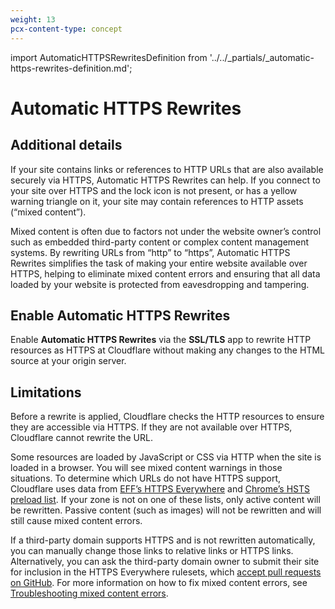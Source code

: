 ```yaml
---
weight: 13
pcx-content-type: concept
---
```


import AutomaticHTTPSRewritesDefinition from '../../_partials/_automatic-https-rewrites-definition.md';

# Automatic HTTPS Rewrites

<AutomaticHTTPSRewritesDefinition />

## Additional details

If your site contains links or references to HTTP URLs that are also available securely via HTTPS, Automatic HTTPS Rewrites can help. If you connect to your site over HTTPS and the lock icon is not present, or has a yellow warning triangle on it, your site may contain references to HTTP assets (“mixed content”).

Mixed content is often due to factors not under the website owner’s control such as embedded third-party content or complex content management systems. By rewriting URLs from “http” to “https”, Automatic HTTPS Rewrites simplifies the task of making your entire website available over HTTPS, helping to eliminate mixed content errors and ensuring that all data loaded by your website is protected from eavesdropping and tampering.

## Enable Automatic HTTPS Rewrites

Enable **Automatic HTTPS Rewrites** via the **SSL/TLS** app to rewrite HTTP resources as HTTPS at Cloudflare without making any changes to the HTML source at your origin server.

## Limitations

Before a rewrite is applied, Cloudflare checks the HTTP resources to ensure they are accessible via HTTPS. If they are not available over HTTPS, Cloudflare cannot rewrite the URL.

Some resources are loaded by JavaScript or CSS via HTTP when the site is loaded in a browser. You will see mixed content warnings in those situations. To determine which URLs do not have HTTPS support, Cloudflare uses data from [EFF’s HTTPS Everywhere](https://www.eff.org/https-everywhere/faq#how-do-i-add-my-own-site-to-https-everywhere) and [Chrome’s HSTS preload list](https://hstspreload.org). If your zone is not on one of these lists, only active content will be rewritten. Passive content (such as images) will not be rewritten and will still cause mixed content errors.

If a third-party domain supports HTTPS and is not rewritten automatically, you can manually change those links to relative links or HTTPS links. Alternatively, you can ask the third-party domain owner to submit their site for inclusion in the HTTPS Everywhere rulesets, which [accept pull requests on GitHub](https://github.com/EFForg/https-everywhere/). For more information on how to fix mixed content errors, see [Troubleshooting mixed content errors](https://support.cloudflare.com/hc/articles/200170476).
